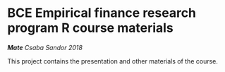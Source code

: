 # BCE Empirical finance research program R course materials

*__Mate__ Csaba Sandor 2018*

This project contains the presentation and other materials of the course.